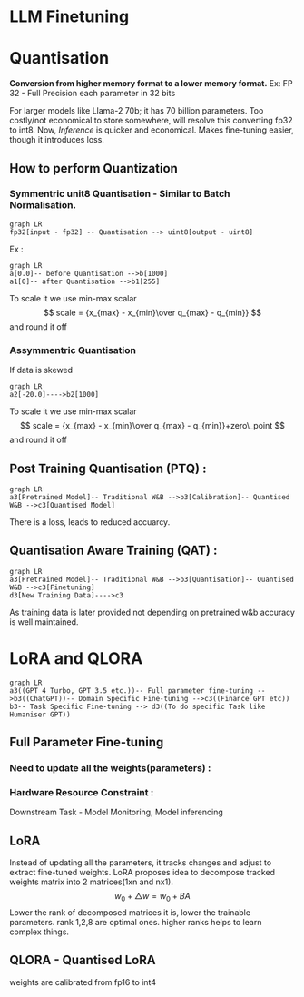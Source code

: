# LLM Finetuning



# Quantisation

**Conversion from higher memory format to a lower memory format.**
Ex: FP 32 - Full Precision each parameter in 32 bits

For larger models like Llama-2 70b; it has 70 billion parameters.
Too costly/not economical to store somewhere, will resolve this converting fp32 to int8.
Now, *Inference* is quicker and economical.
Makes fine-tuning easier, though it introduces loss.

## How to perform Quantization

### **Symmentric unit8 Quantisation** - Similar to Batch Normalisation.
```mermaid
graph LR
fp32[input - fp32] -- Quantisation --> uint8[output - uint8]
```
Ex : 
```mermaid
graph LR
a[0.0]-- before Quantisation -->b[1000]
a1[0]-- after Quantisation -->b1[255]
```

To scale it we use min-max scalar
$$
scale = {x_{max} - x_{min}\over q_{max} - q_{min}}
$$
and round it off
### **Assymmentric Quantisation** 

If data is skewed
```mermaid
graph LR
a2[-20.0]---->b2[1000]
```
To scale it we use min-max scalar
$$
scale = {x_{max} - x_{min}\over q_{max} - q_{min}}+zero\_point
$$
and round it off

## Post Training Quantisation (PTQ) : 

```mermaid
graph LR
a3[Pretrained Model]-- Traditional W&B -->b3[Calibration]-- Quantised W&B -->c3[Quantised Model]
```
There is a loss, leads to reduced accuarcy.
## Quantisation Aware Training (QAT) :

```mermaid
graph LR
a3[Pretrained Model]-- Traditional W&B -->b3[Quantisation]-- Quantised W&B -->c3[Finetuning]
d3[New Training Data]---->c3
```
As training data is later provided not depending on pretrained w&b accuracy is well maintained.

# LoRA and QLORA
```mermaid
graph LR
a3((GPT 4 Turbo, GPT 3.5 etc.))-- Full parameter fine-tuning -->b3((ChatGPT))-- Domain Specific Fine-tuning -->c3((Finance GPT etc))
b3-- Task Specific Fine-tuning --> d3((To do specific Task like Humaniser GPT))
```
## Full Parameter Fine-tuning

### Need to update all the weights(parameters) : 
### Hardware Resource Constraint : 
Downstream Task - Model Monitoring, Model inferencing

## LoRA
Instead of updating all the parameters, it tracks changes and adjust to extract fine-tuned weights.
LoRA proposes idea to decompose tracked weights matrix into 2 matrices(1xn and nx1).
$$
w_0 + \triangle w = w_0 +BA
$$
Lower the rank of decomposed matrices it is, lower the trainable parameters.
rank 1,2,8 are optimal ones.
higher ranks helps to learn complex things.


## QLORA - Quantised LoRA
weights are calibrated from fp16 to int4

